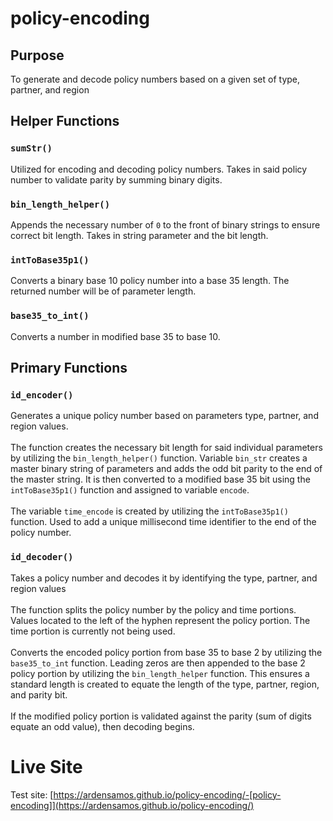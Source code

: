 # policy-encoding

## Purpose 
To generate and decode policy numbers based on a given set of type, partner, and region

## Helper Functions
### `sumStr()`
Utilized for encoding and decoding policy numbers. Takes in said policy number to validate parity by summing binary digits. 

### `bin_length_helper()`
Appends the necessary number of `0` to the front of binary strings to ensure correct bit length. Takes in string parameter and the bit length.

### `intToBase35p1()`
Converts a binary base 10 policy number into a base 35 length. The returned number will be of parameter length.

### `base35_to_int()`
Converts a number in modified base 35 to base 10.

## Primary Functions
### `id_encoder()`
Generates a unique policy number based on parameters type, partner, and region values. <br />
<br />
The function creates the necessary bit length for said individual parameters by utilizing the `bin_length_helper()` function. Variable `bin_str` creates a master binary string of parameters and adds the odd bit parity to the end of the master string. It is then converted to a modified base 35 bit using the `intToBase35p1()` function and assigned to variable `encode`. <br />
<br />
The variable `time_encode` is created by utilizing the `intToBase35p1()` function. Used to add a unique millisecond time identifier to the end of the policy number.

### `id_decoder()`
Takes a policy number and decodes it by identifying the type, partner, and region values <br />
<br />
The function splits the policy number by the policy and time portions. Values located to the left of the hyphen represent the policy portion. The time portion is currently not being used. <br />
<br />
Converts the encoded policy portion from base 35 to base 2 by utilizing the `base35_to_int` function. Leading zeros are then appended to the base 2 policy portion by utilizing the `bin_length_helper` function. This ensures a standard length is created to equate the length of the type, partner, region, and parity bit. <br />
<br />
If the modified policy portion is validated against the parity (sum of digits equate an odd value), then decoding begins. 

# Live Site 
Test site: [https://ardensamos.github.io/policy-encoding/-[policy-encoding]](https://ardensamos.github.io/policy-encoding/)
